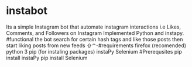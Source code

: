 # instabot
Its a simple Instagram bot that automate instagram interactions i.e Likes, Comments, and Followers on Instagram Implemented Python and instapy.
#functional
the bot search for certain  hash tags and like those posts then start liking posts from new feeds
 ⇧⌃-#requirements
firefox (recomended)
python 3
pip (for instaling packages)
instaPy
Selenium
#Prerequsites
pip install instaPy
pip install Selenium
